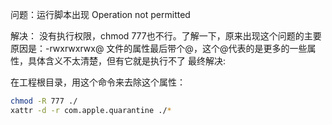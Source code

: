 问题：运行脚本出现 Operation not permitted

解决：
   没有执行权限，chmod 777也不行。了解一下，原来出现这个问题的主要原因是：-rwxrwxrwx@ 文件的属性最后带个@，这个@代表的是更多的一些属性，具体含义不太清楚，但有它就是执行不了
最终解决:
   
   在工程根目录，用这个命令来去除这个属性：
   ```bash 
   chmod -R 777 ./
   xattr -d -r com.apple.quarantine ./* 
   ```